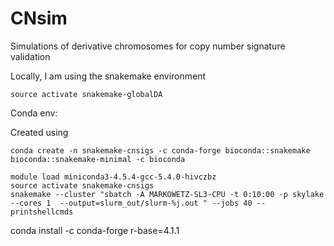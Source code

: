 # CNsim

Simulations of derivative chromosomes for copy number signature validation


Locally, I am using the snakemake environment
```
source activate snakemake-globalDA
```

Conda env:

Created using
```
conda create -n snakemake-cnsigs -c conda-forge bioconda::snakemake bioconda::snakemake-minimal -c bioconda
```


```
module load miniconda3-4.5.4-gcc-5.4.0-hivczbz
source activate snakemake-cnsigs
snakemake --cluster "sbatch -A MARKOWETZ-SL3-CPU -t 0:10:00 -p skylake --cores 1  --output=slurm_out/slurm-%j.out " --jobs 40 --printshellcmds
````

conda install -c conda-forge r-base=4.1.1



